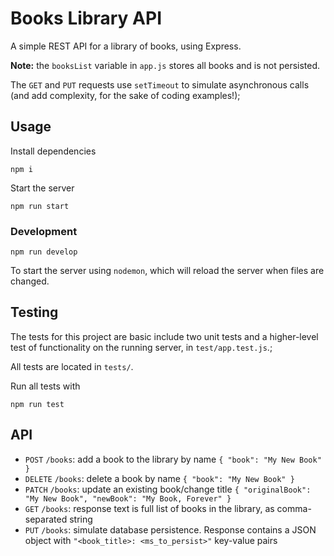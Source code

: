 # Books Library API
A simple REST API for a library of books, using Express.

**Note:** the `booksList` variable in `app.js` stores all books and is not persisted.

The `GET` and `PUT` requests use `setTimeout` to simulate asynchronous calls (and add complexity, for the sake of coding examples!);

## Usage
Install dependencies
```
npm i
```

Start the server
```
npm run start
```

### Development
```
npm run develop
```

To start the server using `nodemon`, which will reload the server when files are changed.

## Testing
The tests for this project are basic include two unit tests and a higher-level test of functionality on the running server, in `test/app.test.js`.;

All tests are located in `tests/`.

Run all tests with
```
npm run test
```

## API
* `POST` `/books`: add a book to the library by name `{ "book": "My New Book" }`
* `DELETE` `/books`: delete a book by name `{ "book": "My New Book" }`
* `PATCH` `/books`: update an existing book/change title `{ "originalBook": "My New Book", "newBook": "My Book, Forever" }`
* `GET` `/books`: response text is full list of books in the library, as comma-separated string
* `PUT` `/books`: simulate database persistence. Response contains a JSON object with `"<book_title>: <ms_to_persist>"` key-value pairs
